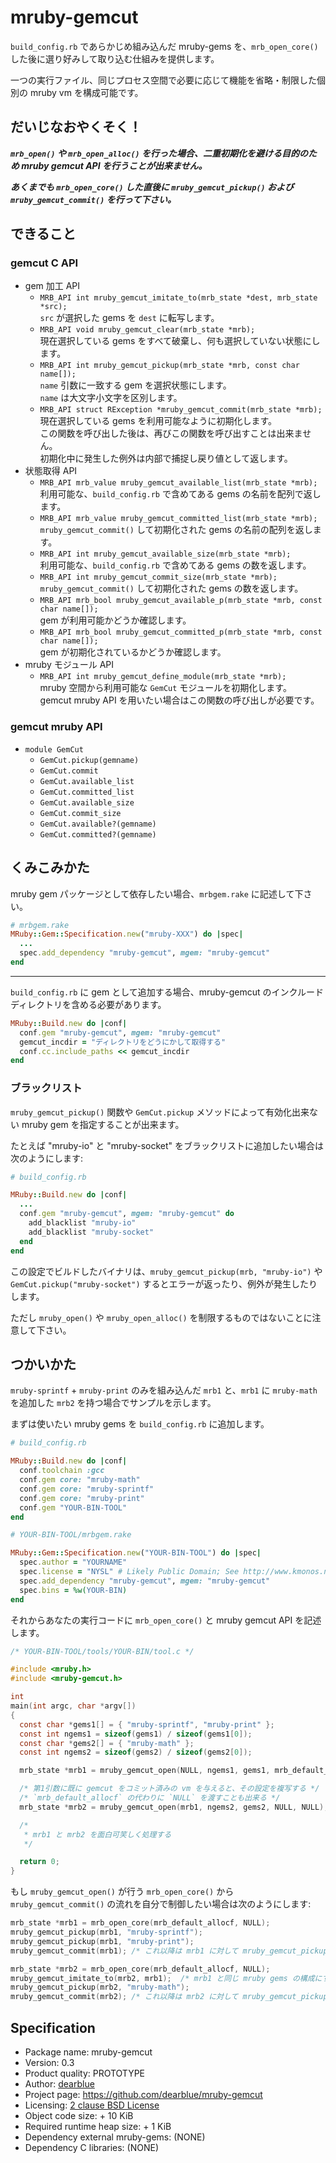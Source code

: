 # mruby-gemcut

`build_config.rb` であらかじめ組み込んだ mruby-gems を、`mrb_open_core()` した後に選り好みして取り込む仕組みを提供します。

一つの実行ファイル、同じプロセス空間で必要に応じて機能を省略・制限した個別の mruby vm を構成可能です。


## だいじなおやくそく！

***`mrb_open()` や `mrb_open_alloc()` を行った場合、二重初期化を避ける目的のため mruby gemcut API を行うことが出来ません。***

***あくまでも `mrb_open_core()` した直後に `mruby_gemcut_pickup()` および `mruby_gemcut_commit()` を行って下さい。***


## できること

### gemcut C API

  - gem 加工 API
      - `MRB_API int mruby_gemcut_imitate_to(mrb_state *dest, mrb_state *src);`  
        `src` が選択した gems を `dest` に転写します。
      - `MRB_API void mruby_gemcut_clear(mrb_state *mrb);`  
        現在選択している gems をすべて破棄し、何も選択していない状態にします。
      - `MRB_API int mruby_gemcut_pickup(mrb_state *mrb, const char name[]);`  
        `name` 引数に一致する gem を選択状態にします。  
        `name` は大文字小文字を区別します。
      - `MRB_API struct RException *mruby_gemcut_commit(mrb_state *mrb);`  
        現在選択している gems を利用可能なように初期化します。  
        この関数を呼び出した後は、再びこの関数を呼び出すことは出来ません。  
        初期化中に発生した例外は内部で捕捉し戻り値として返します。
  - 状態取得 API
      - `MRB_API mrb_value mruby_gemcut_available_list(mrb_state *mrb);`  
        利用可能な、`build_config.rb` で含めてある gems の名前を配列で返します。
      - `MRB_API mrb_value mruby_gemcut_committed_list(mrb_state *mrb);`  
        `mruby_gemcut_commit()` して初期化された gems の名前の配列を返します。
      - `MRB_API int mruby_gemcut_available_size(mrb_state *mrb);`  
        利用可能な、`build_config.rb` で含めてある gems の数を返します。
      - `MRB_API int mruby_gemcut_commit_size(mrb_state *mrb);`  
        `mruby_gemcut_commit()` して初期化された gems の数を返します。
      - `MRB_API mrb_bool mruby_gemcut_available_p(mrb_state *mrb, const char name[]);`  
        gem が利用可能かどうか確認します。
      - `MRB_API mrb_bool mruby_gemcut_committed_p(mrb_state *mrb, const char name[]);`  
        gem が初期化されているかどうか確認します。
  - mruby モジュール API
      - `MRB_API int mruby_gemcut_define_module(mrb_state *mrb);`  
        mruby 空間から利用可能な `GemCut` モジュールを初期化します。  
        gemcut mruby API を用いたい場合はこの関数の呼び出しが必要です。

### gemcut mruby API

  - `module GemCut`
      - `GemCut.pickup(gemname)`
      - `GemCut.commit`
      - `GemCut.available_list`
      - `GemCut.committed_list`
      - `GemCut.available_size`
      - `GemCut.commit_size`
      - `GemCut.available?(gemname)`
      - `GemCut.committed?(gemname)`


## くみこみかた

mruby gem パッケージとして依存したい場合、`mrbgem.rake` に記述して下さい。

```ruby
# mrbgem.rake
MRuby::Gem::Specification.new("mruby-XXX") do |spec|
  ...
  spec.add_dependency "mruby-gemcut", mgem: "mruby-gemcut"
end
```

- - - -

`build_config.rb` に gem として追加する場合、mruby-gemcut のインクルードディレクトリを含める必要があります。

```ruby
MRuby::Build.new do |conf|
  conf.gem "mruby-gemcut", mgem: "mruby-gemcut"
  gemcut_incdir = "ディレクトリをどうにかして取得する"
  conf.cc.include_paths << gemcut_incdir
end
```

### ブラックリスト

`mruby_gemcut_pickup()` 関数や `GemCut.pickup` メソッドによって有効化出来ない mruby gem を指定することが出来ます。

たとえば "mruby-io" と "mruby-socket" をブラックリストに追加したい場合は次のようにします:

```ruby
# build_config.rb

MRuby::Build.new do |conf|
  ...
  conf.gem "mruby-gemcut", mgem: "mruby-gemcut" do
    add_blacklist "mruby-io"
    add_blacklist "mruby-socket"
  end
end
```

この設定でビルドしたバイナリは、`mruby_gemcut_pickup(mrb, "mruby-io")` や `GemCut.pickup("mruby-socket")` するとエラーが返ったり、例外が発生したりします。

ただし `mruby_open()` や `mruby_open_alloc()` を制限するものではないことに注意して下さい。


## つかいかた

`mruby-sprintf` + `mruby-print` のみを組み込んだ `mrb1` と、`mrb1` に `mruby-math` を追加した `mrb2` を持つ場合でサンプルを示します。

まずは使いたい mruby gems を `build_config.rb` に追加します。

```ruby
# build_config.rb

MRuby::Build.new do |conf|
  conf.toolchain :gcc
  conf.gem core: "mruby-math"
  conf.gem core: "mruby-sprintf"
  conf.gem core: "mruby-print"
  conf.gem "YOUR-BIN-TOOL"
end
```

```ruby
# YOUR-BIN-TOOL/mrbgem.rake

MRuby::Gem::Specification.new("YOUR-BIN-TOOL") do |spec|
  spec.author = "YOURNAME"
  spec.license = "NYSL" # Likely Public Domain; See http://www.kmonos.net/nysl/
  spec.add_dependency "mruby-gemcut", mgem: "mruby-gemcut"
  spec.bins = %w(YOUR-BIN)
end
```

それからあなたの実行コードに `mrb_open_core()` と mruby gemcut API を記述します。

```c
/* YOUR-BIN-TOOL/tools/YOUR-BIN/tool.c */

#include <mruby.h>
#include <mruby-gemcut.h>

int
main(int argc, char *argv[])
{
  const char *gems1[] = { "mruby-sprintf", "mruby-print" };
  const int ngems1 = sizeof(gems1) / sizeof(gems1[0]);
  const char *gems2[] = { "mruby-math" };
  const int ngems2 = sizeof(gems2) / sizeof(gems2[0]);

  mrb_state *mrb1 = mruby_gemcut_open(NULL, ngems1, gems1, mrb_default_allocf, NULL);

  /* 第1引数に既に gemcut をコミット済みの vm を与えると、その設定を複写する */
  /* `mrb_default_allocf` の代わりに `NULL` を渡すことも出来る */
  mrb_state *mrb2 = mruby_gemcut_open(mrb1, ngems2, gems2, NULL, NULL);

  /*
   * mrb1 と mrb2 を面白可笑しく処理する
   */

  return 0;
}
```

もし `mruby_gemcut_open()` が行う `mrb_open_core()` から `mruby_gemcut_commit()` の流れを自分で制御したい場合は次のようにします:

```c
mrb_state *mrb1 = mrb_open_core(mrb_default_allocf, NULL);
mruby_gemcut_pickup(mrb1, "mruby-sprintf");
mruby_gemcut_pickup(mrb1, "mruby-print");
mruby_gemcut_commit(mrb1); /* これ以降は mrb1 に対して mruby_gemcut_pickup() を受け付けない */

mrb_state *mrb2 = mrb_open_core(mrb_default_allocf, NULL);
mruby_gemcut_imitate_to(mrb2, mrb1);  /* mrb1 と同じ mruby gems の構成にする */
mruby_gemcut_pickup(mrb2, "mruby-math");
mruby_gemcut_commit(mrb2); /* これ以降は mrb2 に対して mruby_gemcut_pickup() を受け付けない */
```


## Specification

  - Package name: mruby-gemcut
  - Version: 0.3
  - Product quality: PROTOTYPE
  - Author: [dearblue](https://github.com/dearblue)
  - Project page: <https://github.com/dearblue/mruby-gemcut>
  - Licensing: [2 clause BSD License](LICENSE)
  - Object code size: + 10 KiB
  - Required runtime heap size: + 1 KiB
  - Dependency external mruby-gems: (NONE)
  - Dependency C libraries: (NONE)
